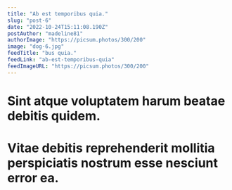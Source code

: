 ```yaml
---
title: "Ab est temporibus quia."
slug: "post-6"
date: "2022-10-24T15:11:08.190Z"
postAuthor: "madeline81"
authorImage: "https://picsum.photos/300/200"
image: "dog-6.jpg"
feedTitle: "bus quia."
feedLink: "ab-est-temporibus-quia"
feedImageURL: "https://picsum.photos/300/200"
---
```

# Sint atque voluptatem harum beatae debitis quidem.
# Vitae debitis reprehenderit mollitia perspiciatis nostrum esse nesciunt error ea.